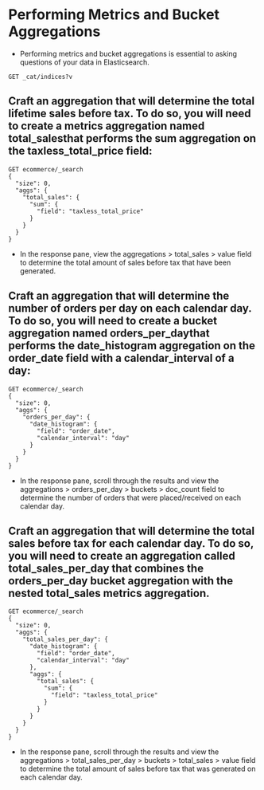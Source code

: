 # Performing Metrics and Bucket Aggregations 
- Performing metrics and bucket aggregations is essential to asking questions of your data in Elasticsearch. 

```
GET _cat/indices?v
```

## Craft an aggregation that will determine the total lifetime sales before tax. To do so, you will need to create a metrics aggregation named total_salesthat performs the sum aggregation on the taxless_total_price field:
```
GET ecommerce/_search
{
  "size": 0,
  "aggs": {
    "total_sales": {
      "sum": {
        "field": "taxless_total_price"
      }
    }
  }
}
```

- In the response pane, view the aggregations > total_sales > value field to determine the total amount of sales before tax that have been generated.


## Craft an aggregation that will determine the number of orders per day on each calendar day. To do so, you will need to create a bucket aggregation named orders_per_daythat performs the date_histogram aggregation on the order_date field with a calendar_interval of a day:
```
GET ecommerce/_search
{
  "size": 0,
  "aggs": {
    "orders_per_day": {
      "date_histogram": {
        "field": "order_date",
        "calendar_interval": "day"
      }
    }
  }
}
```

- In the response pane, scroll through the results and view the aggregations > orders_per_day > buckets > doc_count field to determine the number of orders that were placed/received on each calendar day.


## Craft an aggregation that will determine the total sales before tax for each calendar day. To do so, you will need to create an aggregation called total_sales_per_day that combines the orders_per_day bucket aggregation with the nested total_sales metrics aggregation.
```
GET ecommerce/_search
{
  "size": 0,
  "aggs": {
    "total_sales_per_day": {
      "date_histogram": {
        "field": "order_date",
        "calendar_interval": "day"
      },
      "aggs": {
        "total_sales": {
          "sum": {
            "field": "taxless_total_price"
          }
        }
      }
    }
  }
}
```

- In the response pane, scroll through the results and view the aggregations > total_sales_per_day > buckets > total_sales > value field to determine the total amount of sales before tax that was generated on each calendar day.